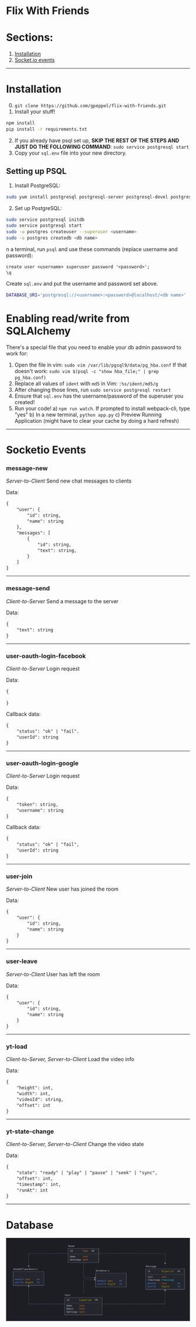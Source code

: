 # Flix With Friends

# Sections:
1. [Installation](#user-content-installation)
2. [Socket.io events](#user-content-socketio-events)

---

# Installation

0. `git clone https://github.com/gpeppel/flix-with-friends.git`
1. Install your stuff!
```bash
npm install
pip install -r requirements.txt
```
2. If you already have psql set up, **SKIP THE REST OF THE STEPS AND JUST DO THE FOLLOWING COMMAND**:
`sudo service postgresql start`
3. Copy your `sql.env` file into your new directory.

## Setting up PSQL

1. Install PostgreSQL:
```bash
sudo yum install postgresql postgresql-server postgresql-devel postgresql-contrib postgresql-docs
```
2. Set up PostgreSQL:
```bash
sudo service postgresql initdb
sudo service postgresql start
sudo -u postgres createuser --superuser <username>
sudo -u postgres createdb <db name>
```
n a terminal, run `psql` and use these commands (replace username and password):
```
create user <username> superuser password '<password>';
\q
```
Create `sql.env` and put the username and password set above.
```bash
DATABASE_URI='postgresql://<username>:<password>@localhost/<db name>'
```

# Enabling read/write from SQLAlchemy
There's a special file that you need to enable your db admin password to work for:
1. Open the file in vim: `sudo vim /var/lib/pgsql9/data/pg_hba.conf`
If that doesn't work: `sudo vim $(psql -c "show hba_file;" | grep pg_hba.conf)`
2. Replace all values of `ident` with `md5` in Vim: `:%s/ident/md5/g`
3. After changing those lines, run `sudo service postgresql restart`
4. Ensure that `sql.env` has the username/password of the superuser you created!
5. Run your code!
  a) `npm run watch`. If prompted to install webpack-cli, type "yes"
  b) In a new terminal, `python app.py`
  c) Preview Running Application (might have to clear your cache by doing a hard refresh)

---

# Socketio Events
### message-new
*Server-to-Client*
Send new chat messages to clients

Data:
```
{
	"user": {
		"id": string,
		"name": string
	},
	"messages": [
		{
			"id": string,
			"text": string,
		}
	]
}
```
---
### message-send
*Client-to-Server*
Send a message to the server

Data:
```
{
	"text": string
}
```
---
### user-oauth-login-facebook
*Client-to-Server*
Login request

Data:
```
{

}
```

Callback data:
```
{
	"status": "ok" | "fail".
	"userId": string
}
```
---
### user-oauth-login-google
*Client-to-Server*
Login request

Data:
```
{
	"token": string,
	"username": string
}
```

Callback data:
```
{
	"status": "ok" | "fail",
	"userId": string
}
```
---
### user-join
*Server-to-Client*
New user has joined the room

Data:
```
{
	"user": {
		"id": string,
		"name": string
	}
}
```
---
### user-leave
*Server-to-Client*
User has left the room

Data:
```
{
	"user": {
		"id": string,
		"name": string
	}
}
```
---
### yt-load
*Client-to-Server, Server-to-Client*
Load the video info

Data:
```
{
	"height": int,
	"width": int,
	"videoId": string,
	"offset": int
}
```
---
### yt-state-change
*Client-to-Server, Server-to-Client*
Change the video state

Data:
```
{
	"state": "ready" | "play" | "pause" | "seek" | "sync",
	"offset": int,
	"timestamp": int,
	"runAt": int
}
```

---

# Database
![schema](docs/sql.png)
